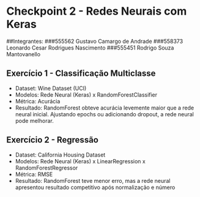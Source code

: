 # Checkpoint 2 - Redes Neurais com Keras
 
##Integrantes:
###555562 Gustavo Camargo de Andrade
###558373 Leonardo Cesar Rodrigues Nascimento
###555451 Rodrigo Souza Mantovanello
 
## Exercício 1 - Classificação Multiclasse
- Dataset: Wine Dataset (UCI)
- Modelos: Rede Neural (Keras) x RandomForestClassifier
- Métrica: Acurácia
- Resultado: RandomForest obteve acurácia levemente maior que a rede neural inicial. Ajustando epochs ou adicionando dropout, a rede neural pode melhorar.
 
## Exercício 2 - Regressão
- Dataset: California Housing Dataset
- Modelos: Rede Neural (Keras) x LinearRegression x RandomForestRegressor
- Métrica: RMSE
- Resultado: RandomForest teve menor erro, mas a rede neural apresentou resultado competitivo após normalização e número 
